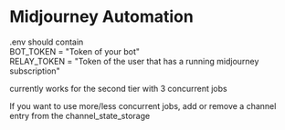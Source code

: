 
# Midjourney Automation

.env should contain\
BOT_TOKEN = "Token of your bot"\
RELAY_TOKEN = "Token of the user that has a running midjourney subscription"

currently works for the second tier with 3 concurrent jobs

If you want to use more/less concurrent jobs, add or remove a channel entry from the channel_state_storage